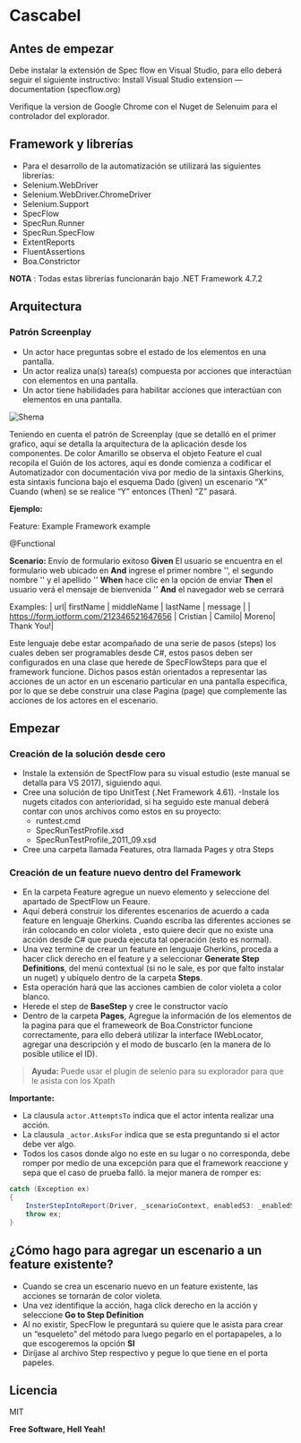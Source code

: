 # Cascabel
## Antes de empezar
Debe instalar la extensión de Spec flow en Visual Studio, para ello deberá seguir el siguiente instructivo: Install Visual Studio extension — documentation (specflow.org)

Verifique la version de Google Chrome con el Nuget de Selenuim para el controlador del explorador.

## Framework y librerías
- Para el desarrollo de la automatización se utilizará las siguientes librerías:
- Selenium.WebDriver
- Selenium.WebDriver.ChromeDriver
- Selenium.Support
- SpecFlow
- SpecRun.Runner
- SpecRun.SpecFlow
- ExtentReports
- FluentAssertions
- Boa.Constrictor

**NOTA** : Todas estas librerías funcionarán bajo .NET Framework 4.7.2

## Arquitectura

### Patrón Screenplay 
- Un actor hace preguntas sobre el estado de los elementos en una pantalla.
- Un actor realiza una(s) tarea(s) compuesta por acciones que interactúan con elementos en una pantalla.
- Un actor tiene habilidades para habilitar acciones que interactúan con elementos en una pantalla.

![Shema](https://lh3.googleusercontent.com/pw/AM-JKLVi9L3hWCkstbjcAqtlaeKpTv8aKkTMKHrzX5Ec2G8CgY5THvBkG5yi3u_cOXd88mBJwzmJzKAmn6bVp6o1IhaJb7wSn_NiPimiKP01Oa68-7f2_CBWl7WRiquDgAc3NpplKWnLcDnAzyBnMqb5i1vq=w744-h531-no?authuser=0)

Teniendo en cuenta el patrón de Screenplay (que se detalló en el primer grafico, aquí se detalla la arquitectura de la aplicación desde los componentes. De color Amarillo se observa el objeto Feature el cual recopila el Guión de los actores, aquí es donde comienza a codificar el Automatizador con documentación viva por medio de la sintaxis Gherkins, esta sintaxis funciona bajo el esquema Dado (given) un escenario “X” Cuando (when) se se realice “Y” entonces (Then) “Z” pasará. 

**Ejemplo:**

Feature: Example
Framework example

@Functional

**Scenario:** Envío de formulario exitoso
**Given** 
El usuario se encuentra en el formulario web ubicado en <url>
**And** ingrese el primer nombre '<firstName>', el segundo nombre '<middleName>' y el apellido '<lastName>'
**When** hace clic en la opción de enviar
**Then** el usuario verá el mensaje de bienvenida '<message>'
**And** el navegador web se cerrará

Examples: 
| url| firstName | middleName | lastName | message |
| https://form.jotform.com/212346521647656 | Cristian  | Camilo| Moreno| Thank You!|

Este lenguaje debe estar acompañado de una serie de pasos (steps) los cuales deben ser programables desde C#, estos pasos deben ser configurados en una clase que herede de SpecFlowSteps para que el framework funcione. Dichos  pasos están orientados a representar las acciones de un actor en un escenario particular en una pantalla especifica, por lo que se debe construir una clase Pagina (page) que complemente las acciones de los actores en el escenario.

## Empezar
### Creación de la solución desde cero
- Instale la extensión de SpectFlow para su visual estudio (este manual se detalla para VS 2017), siguiendo aqui.
- Cree una solución de tipo UnitTest (.Net Framework 4.61).
-Instale los nugets citados con anterioridad, si ha seguido este manual deberá contar con unos archivos como estos en su proyecto:
    - runtest.cmd
    - SpecRunTestProfile.xsd
    - SpecRunTestProfile_2011_09.xsd
- Cree una carpeta llamada Features, otra llamada Pages y otra Steps

### Creación de un feature nuevo dentro del Framework
- En la carpeta Feature agregue un nuevo elemento y seleccione del apartado de SpectFlow un Feaure.
- Aquí deberá construir los diferentes escenarios de acuerdo a cada feature en lenguaje Gherkins. Cuando escriba las diferentes acciones se irán colocando en color violeta , esto quiere decir que no existe una acción desde C# que pueda ejecuta tal operación (esto es normal).
- Una vez termine de crear un feature en lenguaje Gherkins, proceda a hacer click derecho en el feature y a seleccionar **Generate Step Definitions**, del menú contextual (si no le sale, es por que falto instalar un nuget) y ubíquelo dentro de la carpeta **Steps**. 
- Esta  operación hará que las acciones cambien de color violeta a color blanco.
- Herede el step de **BaseStep** y cree le constructor vacío 
- Dentro de la carpeta **Pages**, Agregue la información de los elementos de la pagina para que el frameweork de Boa.Constrictor funcione correctamente, para ello deberá utilizar la interface IWebLocator, agregar una descripción y el modo de buscarlo (en la manera de lo posible utilice el ID).

>**Ayuda:** Puede usar el plugin de selenio para su explorador para que le asista con los Xpath

**Importante:**
- La clausula `actor.AttemptsTo` indica que el actor intenta realizar una acción.
- La clausula `_actor.AsksFor` indica que se esta preguntando si el actor debe ver algo.
- Todos los casos donde algo no este en su lugar o no corresponda, debe romper por medio de una excepción para que el framework reaccione y sepa que el caso de prueba falló. la mejor manera de romper es: 

```C#
catch (Exception ex)
{
    InsterStepIntoReport(Driver, _scenarioContext, enabledS3: _enabledS3, ex: ex);
    throw ex;
}
```

## ¿Cómo hago para agregar un escenario a un feature existente?
- Cuando se crea un escenario nuevo en un  feature existente, las acciones se tornarán de color violeta.
- Una vez identifique la acción, haga click derecho en la acción y seleccione **Go to Step Definition**
- Al no existir, SpecFlow le preguntará su quiere que le asista para crear un “esqueleto” del método para luego pegarlo en el portapapeles, a lo que escogeremos la opción **SI**
- Diríjase al archivo Step respectivo y pegue lo que tiene en el porta papeles. 

## Licencia
MIT

**Free Software, Hell Yeah!**
